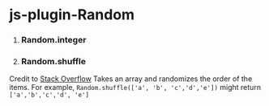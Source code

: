 # js-plugin-Random

1. ### Random.integer
1. ### Random.shuffle
  Credit to [Stack Overflow](https://stackoverflow.com/a/12646864)
  Takes an array and randomizes the order of the items. 
  For example, `Random.shuffle(['a', 'b', 'c','d','e'])` might return
  `['a','b','c','d', 'e']`
